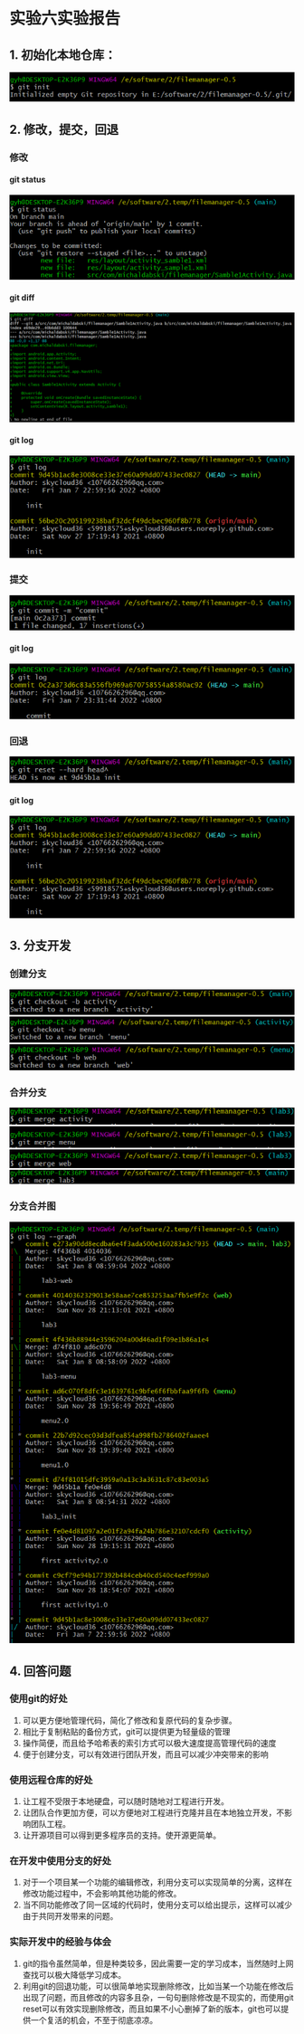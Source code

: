 # 实验六实验报告
## 1. 初始化本地仓库：
![init.png](./ref/init.png)
## 2. 修改，提交，回退
### **修改**
#### git status
![changeStatus.png](./ref/changeStatus.png)
#### git diff
![changeDiff.png](./ref/changeDiff.png)
#### git log
![changeLog.png](./ref/changeLog.png)
### **提交**
![commit.png](./ref/commit.png)
#### git log
![commitLog.png](./ref/commitLog.png)
### **回退**
![reset.png](./ref/reset.png)
#### git log
![changeLog](./ref/changeLog.png)
## 3. 分支开发
### 创建分支
![branchActivity.png](./ref/branchActivity.png)
![branchMenu.png](./ref/branchMenu.png)
![branchWeb.png](./ref/branchWeb.png)
### 合并分支
![mergeActivity.png](./ref/mergeActivity.png)
![mergeMenu.png](./ref/mergeMenu.png)
![mergeWeb.png](./ref/mergeWeb.png)
![mergeLab3.png](./ref/mergeLab3.png)
### 分支合并图
![branchGraph.png](ref/branchGraph.png)
## 4. 回答问题
### 使用git的好处
1. 可以更方便地管理代码，简化了修改和复原代码的复杂步骤。
2. 相比于复制粘贴的备份方式，git可以提供更为轻量级的管理
3. 操作简便，而且给予哈希表的索引方式可以极大速度提高管理代码的速度
4. 便于创建分支，可以有效进行团队开发，而且可以减少冲突带来的影响
### 使用远程仓库的好处
1. 让工程不受限于本地硬盘，可以随时随地对工程进行开发。
2. 让团队合作更加方便，可以方便地对工程进行克隆并且在本地独立开发，不影响团队工程。
3. 让开源项目可以得到更多程序员的支持。使开源更简单。
### 在开发中使用分支的好处
1. 对于一个项目某一个功能的编辑修改，利用分支可以实现简单的分离，这样在修改功能过程中，不会影响其他功能的修改。
2. 当不同功能修改了同一区域的代码时，使用分支可以给出提示，这样可以减少由于共同开发带来的问题。
### 实际开发中的经验与体会
1. git的指令虽然简单，但是种类较多，因此需要一定的学习成本，当然随时上网查找可以极大降低学习成本。
2. 利用git的回退功能，可以很简单地实现删除修改，比如当某一个功能在修改后出现了问题，而且修改的内容多且杂，一句句删除修改是不现实的，而使用git reset可以有效实现删除修改，而且如果不小心删掉了新的版本，git也可以提供一个复活的机会，不至于彻底凉凉。